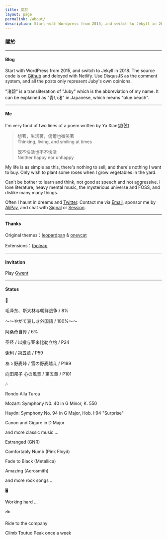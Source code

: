 ```yaml
---
title: 關於
layout: page 
permalink: /about/
description: Start with Wordpress from 2015, and switch to Jekyll in 2018. Source code is on Github and deloyed with Netlify. Use DisqusJS as comment system, and all the posts only represent Juby's own views.
---
```


### 關於

------------------

#### Blog

Start with WordPress from 2015, and switch to Jekyll in 2018. The source code is on [Github](https://github.com/jubyshu/nagisaao) and deloyed with Netlify. Use DisqusJS as the comment system, and all the posts only represent Juby's own opinions.

"渚碧" is a transliteration of "Juby" which is the abbreviation of my name. It can be explained as "青い渚" in Japanese, which means "blue beach".

-------------------

#### Me

I'm very fond of two lines of a poem written by Ya Xian(瘂弦):

> 想著，生活著，偶爾也微笑著  
> Thinking, living, and smiling at times
> 
> 既不快活也不不快活  
> Neither happy nor unhappy


My life is as simple as this, there's nothing to sell, and there's nothing I want to buy. Only wish to plant some roses when I grow vegetables in the yard.

Can't be bother to learn and think, not good at speech and not aggressive. I love literature, heavy mental music, the mysterious universe and FOSS, and dislike many many things.

Often I haunt in dreams and [Twitter](https://twitter.com/jubyshu). Contact me via [Email](mailto:hbt5aggwr@relay.firefox.com), sponsor me by [AliPay](/images/alipay.webp), and chat with [Signal](https://bit.ly/3rMIP6f) or [Session](/images/session.webp).

-------------------

#### Thanks

Original themes：[leopardpan](https://github.com/leopardpan/leopardpan.github.io/) & [onevcat](https://github.com/onevcat/vno-jekyll)

Extensions：[fooleap](https://blog.fooleap.org/)

-------------------

#### Invitation
Play [Gwent](https://www.playgwent.com/invite-a-friend/2FLB89WUDE)

-------------------

#### Status

📖

毛泽东、斯大林与朝鲜战争 / 8%

～～やがて哀しき外国語 / 100%～～

阿桑奇自传 / 6%

圣经 / 以撒与亚米比勒立约 / P24

谢利 / 第五章 / P59

あゝ野麦峠 / 雪の野麦越え / P199

向田邦子 心の風景 / 第五章 / P101

🎶

Rondo Alla Turca

Mozart: Symphony N0. 40 in G Minor, K. 550

Haydn: Symphony No. 94 in G Major, Hob. I:94 "Surprise"

Canon and Gigure in D Major

and more classic music ...

Estranged (GNR)

Comfortably Numb (Pink Floyd)

Fade to Black (Metallica)

Amazing (Aerosmith)

and more rock songs ...

🖥️

Working hard ...

🚲

Ride to the company

Climb Toutuo Peak once a week
